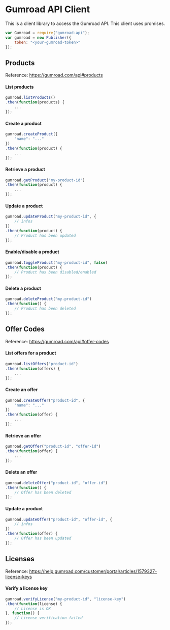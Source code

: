 Gumroad API Client
================

This is a client library to access the Gumroad API. This client uses promises.

```js
var Gumroad = require("gumroad-api");
var gumroad = new Publisher({
	token: "<your-gumroad-token>"
});
```

## Products

Reference: https://gumroad.com/api#products

#### List products

```js
gumroad.listProducts()
.then(function(products) {
    ...
});
```

#### Create a product

```js
gumroad.createProduct({
	"name": "..."
})
.then(function(product) {
    ...
});
```

#### Retrieve a product

```js
gumroad.getProduct("my-product-id")
.then(function(product) {
    ...
});
```

#### Update a product

```js
gumroad.updateProduct("my-product-id", {
	// infos
})
.then(function(product) {
    // Product has been updated
});
```

#### Enable/disable a product

```js
gumroad.toggleProduct("my-product-id", false)
.then(function(product) {
    // Product has been disabled/enabled
});
```

#### Delete a product

```js
gumroad.deleteProduct("my-product-id")
.then(function() {
    // Product has been deleted
});
```

## Offer Codes

Reference: https://gumroad.com/api#offer-codes

#### List offers for a product

```js
gumroad.listOffers("product-id")
.then(function(offers) {
    ...
});
```

#### Create an offer

```js
gumroad.createOffer("product-id", {
    "name": "..."
})
.then(function(offer) {
    ...
});
```

#### Retrieve an offer

```js
gumroad.getOffer("product-id", "offer-id")
.then(function(offer) {
    ...
});
```

#### Delete an offer

```js
gumroad.deleteOffer("product-id", "offer-id")
.then(function() {
    // Offer has been deleted
});
```

#### Update a product

```js
gumroad.updateOffer("product-id", "offer-id", {
    // infos
})
.then(function(offer) {
    // Offer has been updated
});
```

## Licenses

Reference: https://help.gumroad.com/customer/portal/articles/1579327-license-keys

#### Verify a license key

```js
gumroad.verifyLicense("my-product-id", "license-key")
.then(function(license) {
    // License is OK
}, function() {
    // License verification failed
});
```



